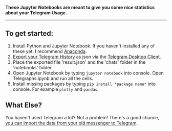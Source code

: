 **These Jupyter Notebooks are meant to give you some nice statistics about your Telegram Usage.**

---

## To get started:
1. Install Python and Jupyter Notebook. If you haven't installed any of these yet, I recommend [Anaconda](https://www.anaconda.com/products/individual).
2. [Export your Telegram History](https://telegram.org/blog/export-and-more) as json via the [Telegram Desktop Client](https://desktop.telegram.org/).
3. Place the exported file 'result.json' and the 'chats' folder in the 'notebooks' folder.
4. Open Jupyter Notebook by typing ```jupyter notebook``` into console. Open Telegraphs.ipynb and run all the cells.
5. Install missing packages by typing ```pip install *package name*``` into console. For example ```plotly``` and ```pandas```.

## What Else?
You haven't used Telegram a lot? Not a problem! There's a good chance, [you can import the data from your old messenger to Telegram](https://telegram.org/blog/move-history/). 
